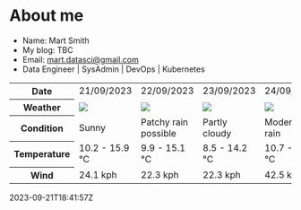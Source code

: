 # About me

- Name: Mart Smith
- My blog: TBC
- Email: [mart.datasci@gmail.com](mailto:mart.datasci6@gmail.com)
- Data Engineer | SysAdmin | DevOps | Kubernetes


<table>
    <tr>
        <th>Date</th>
        <td>21/09/2023</td><td>22/09/2023</td><td>23/09/2023</td><td>24/09/2023</td><td>25/09/2023</td><td>26/09/2023</td><td>27/09/2023</td>
    </tr>
    <tr>
        <th>Weather</th>
        <td><img src="https://cdn.weatherapi.com/weather/64x64/day/113.png"/></td><td><img src="https://cdn.weatherapi.com/weather/64x64/day/176.png"/></td><td><img src="https://cdn.weatherapi.com/weather/64x64/day/116.png"/></td><td><img src="https://cdn.weatherapi.com/weather/64x64/day/302.png"/></td><td><img src="https://cdn.weatherapi.com/weather/64x64/day/176.png"/></td><td><img src="https://cdn.weatherapi.com/weather/64x64/day/176.png"/></td><td><img src="https://cdn.weatherapi.com/weather/64x64/day/176.png"/></td>
    </tr>
    <tr>
        <th>Condition</th>
        <td width="200px">Sunny</td><td width="200px">Patchy rain possible</td><td width="200px">Partly cloudy</td><td width="200px">Moderate rain</td><td width="200px">Patchy rain possible</td><td width="200px">Patchy rain possible</td><td width="200px">Patchy rain possible</td>
    </tr>
    <tr>
        <th>Temperature</th>
        <td>10.2 -  15.9 °C</td><td>9.9 -  15.1 °C</td><td>8.5 -  14.2 °C</td><td>10.7 -  16.1 °C</td><td>13.4 -  17.5 °C</td><td>12.3 -  16 °C</td><td>12.1 -  15.2 °C</td>
    </tr>
    <tr>
        <th>Wind</th>
        <td>24.1 kph</td><td>22.3 kph</td><td>22.3 kph</td><td>42.5 kph</td><td>33.5 kph</td><td>36 kph</td><td>52.2 kph</td>
    </tr>
</table>


2023-09-21T18:41:57Z

